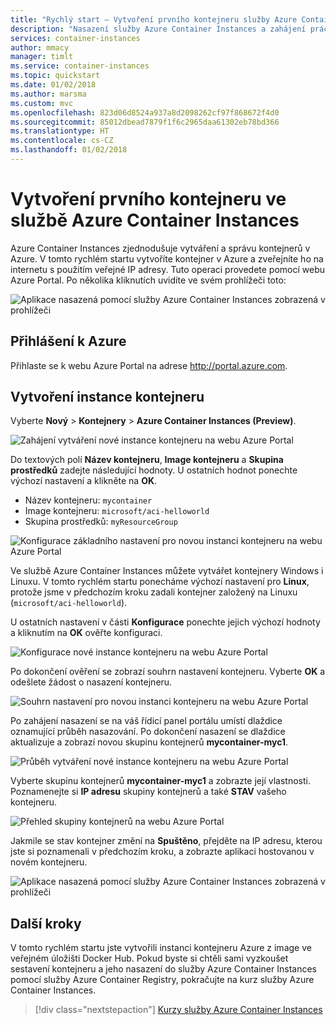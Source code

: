 ```yaml
---
title: "Rychlý start – Vytvoření prvního kontejneru služby Azure Container Instances pomocí webu Azure Portal"
description: "Nasazení služby Azure Container Instances a zahájení práce"
services: container-instances
author: mmacy
manager: timlt
ms.service: container-instances
ms.topic: quickstart
ms.date: 01/02/2018
ms.author: marsma
ms.custom: mvc
ms.openlocfilehash: 823d06d8524a937a8d2098262cf97f868672f4d0
ms.sourcegitcommit: 85012dbead7879f1f6c2965daa61302eb78bd366
ms.translationtype: HT
ms.contentlocale: cs-CZ
ms.lasthandoff: 01/02/2018
---
```

# <a name="create-your-first-container-in-azure-container-instances"></a>Vytvoření prvního kontejneru ve službě Azure Container Instances

Azure Container Instances zjednodušuje vytváření a správu kontejnerů v Azure. V tomto rychlém startu vytvoříte kontejner v Azure a zveřejníte ho na internetu s použitím veřejné IP adresy. Tuto operaci provedete pomocí webu Azure Portal. Po několika kliknutích uvidíte ve svém prohlížeči toto:

![Aplikace nasazená pomocí služby Azure Container Instances zobrazená v prohlížeči][aci-portal-07]

## <a name="log-in-to-azure"></a>Přihlášení k Azure

Přihlaste se k webu Azure Portal na adrese http://portal.azure.com.

## <a name="create-a-container-instance"></a>Vytvoření instance kontejneru

Vyberte **Nový** > **Kontejnery** > **Azure Container Instances (Preview)**.

![Zahájení vytváření nové instance kontejneru na webu Azure Portal][aci-portal-01]

Do textových polí **Název kontejneru**, **Image kontejneru** a **Skupina prostředků** zadejte následující hodnoty. U ostatních hodnot ponechte výchozí nastavení a klikněte na **OK**.

* Název kontejneru: `mycontainer`
* Image kontejneru: `microsoft/aci-helloworld`
* Skupina prostředků: `myResourceGroup`

![Konfigurace základního nastavení pro novou instanci kontejneru na webu Azure Portal][aci-portal-03]

Ve službě Azure Container Instances můžete vytvářet kontejnery Windows i Linuxu. V tomto rychlém startu ponecháme výchozí nastavení pro **Linux**, protože jsme v předchozím kroku zadali kontejner založený na Linuxu (`microsoft/aci-helloworld`).

U ostatních nastavení v části **Konfigurace** ponechte jejich výchozí hodnoty a kliknutím na **OK** ověřte konfiguraci.

![Konfigurace nové instance kontejneru na webu Azure Portal][aci-portal-04]

Po dokončení ověření se zobrazí souhrn nastavení kontejneru. Vyberte **OK** a odešlete žádost o nasazení kontejneru.

![Souhrn nastavení pro novou instanci kontejneru na webu Azure Portal][aci-portal-05]

Po zahájení nasazení se na váš řídicí panel portálu umístí dlaždice oznamující průběh nasazování. Po dokončení nasazení se dlaždice aktualizuje a zobrazí novou skupinu kontejnerů **mycontainer-myc1**.

![Průběh vytváření nové instance kontejneru na webu Azure Portal][aci-portal-08]

Vyberte skupinu kontejnerů **mycontainer-myc1** a zobrazte její vlastnosti. Poznamenejte si **IP adresu** skupiny kontejnerů a také **STAV** vašeho kontejneru.

![Přehled skupiny kontejnerů na webu Azure Portal][aci-portal-06]

Jakmile se stav kontejner změní na **Spuštěno**, přejděte na IP adresu, kterou jste si poznamenali v předchozím kroku, a zobrazte aplikaci hostovanou v novém kontejneru.

![Aplikace nasazená pomocí služby Azure Container Instances zobrazená v prohlížeči][aci-portal-07]

<!-- IMAGES -->
[aci-portal-01]: ./media/container-instances-quickstart-portal/qs-portal-01.png
[aci-portal-02]: ./media/container-instances-quickstart-portal/qs-portal-02.png
[aci-portal-03]: ./media/container-instances-quickstart-portal/qs-portal-03.png
[aci-portal-04]: ./media/container-instances-quickstart-portal/qs-portal-04.png
[aci-portal-05]: ./media/container-instances-quickstart-portal/qs-portal-05.png
[aci-portal-06]: ./media/container-instances-quickstart-portal/qs-portal-06.png
[aci-portal-07]: ./media/container-instances-quickstart-portal/qs-portal-07.png
[aci-portal-08]: ./media/container-instances-quickstart-portal/qs-portal-08.png

## <a name="next-steps"></a>Další kroky

V tomto rychlém startu jste vytvořili instanci kontejneru Azure z image ve veřejném úložišti Docker Hub. Pokud byste si chtěli sami vyzkoušet sestavení kontejneru a jeho nasazení do služby Azure Container Instances pomocí služby Azure Container Registry, pokračujte na kurz služby Azure Container Instances.

> [!div class="nextstepaction"]
> [Kurzy služby Azure Container Instances](./container-instances-tutorial-prepare-app.md)